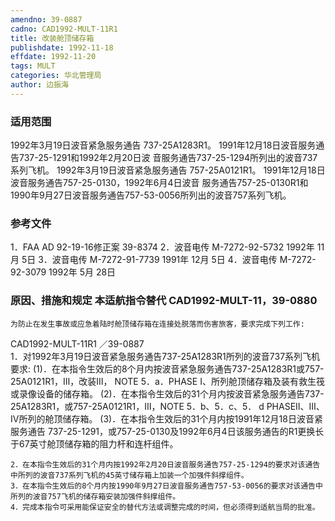```yaml
---
amendno: 39-0887
cadno: CAD1992-MULT-11R1
title: 改装舱顶储存箱
publishdate: 1992-11-18
effdate: 1992-11-20
tags: MULT
categories: 华北管理局
author: 边振海
---
```


### 适用范围 
1992年3月19日波音紧急服务通告  737-25A1283R1。 1991年12月18日波音服务通告737-25-1291和1992年2月20日波
音服务通告737-25-1294所列出的波音737系列飞机。     1992年3月19日波音紧急服务通告  757-25A0121R1。 1991年12月18日波音服务通告757-25-0130，1992年6月4日波音
服务通告757-25-0130R1和1990年9月27日波音服务通告757-53-0056所列出的波音757系列飞机。

<!--more-->
### 参考文件
1．FAA AD 92-19-16修正案  39-8374 
2．波音电传  M-7272-92-5732  1992年 11月 5日
 3．波音电传  M-7272-91-7739  1991年 12月 5日
 4．波音电传  M-7272-92-3079  1992年 5月 28日

### 原因、措施和规定 本适航指令替代 CAD1992-MULT-11，39-0880
    为防止在发生事故或应急着陆时舱顶储存箱在连接处脱落而伤害旅客，要求完成下列工作: 
  CAD1992-MULT-11R1   ／39-0887   
1．对1992年3月19日波音紧急服务通告737-25A1283R1所列的波音737系列飞机要求: 
      (1)．在本指令生效后的8个月内按波音紧急服务通告737-25A1283R1或757-25A0121R1，Ⅲ，改装Ⅲ， NOTE  5．a．PHASE I、所列舱顶储存箱及装有救生筏或录像设备的储存箱。 
      (2)．在本指令生效后的31个月内按波音紧急服务通告737-25A1283R1，或757-25A0121R1，Ⅲ，NOTE  5．b、5．c、5． d PHASEⅡ、Ⅲ、Ⅳ所列的舱顶储存箱。 
      (3)．在本指令生效后的31个月内按1991年12月18日波音紧服务通告 737-25-1291，或757-25-0130及1992年6月4日该服务通告的R1更换长于67英寸舱顶储存箱的阻力杆和连杆组件。 

    2．在本指令生效后的31个月内按1992年2月20日波音服务通告757-25-1294的要求对该通告中所列的波音737系列飞机的45英寸储存箱上加装一个加强件斜撑组件。 
    3．在本指令生效后的8个月内按1990年9月27日波音服务通告757-53-0056的要求对该通告中所列的波音757飞机的储存箱安装加强件斜撑组件。 
    4．完成本指令可采用能保证安全的替代方法或调整完成的时间，但必须得到适航当局的批准。

